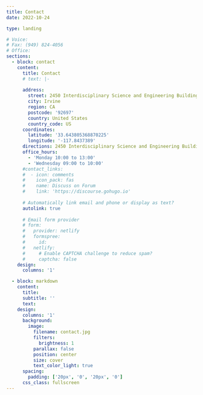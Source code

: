 ```yaml
---
title: Contact
date: 2022-10-24

type: landing

# Voice: 
# Fax: (949) 824-4056
# Office: 
sections:
  - block: contact
    content:
      title: Contact
      # text: |-
       
      address:
        street: 2450 Interdisciplinary Science and Engineering Building (ISEB)
        city: Irvine
        region: CA
        postcode: '92697'
        country: United States
        country_code: US
      coordinates:
        latitude: '33.643805368870225'
        longitude: '-117.8437389'
      directions: 2450 Interdisciplinary Science and Engineering Building (ISEB)
      office_hours:
        - 'Monday 10:00 to 13:00'
        - 'Wednesday 09:00 to 10:00'
      #contact_links:
      #  - icon: comments
      #    icon_pack: fas
      #    name: Discuss on Forum
      #    link: 'https://discourse.gohugo.io'
    
      # Automatically link email and phone or display as text?
      autolink: true
    
      # Email form provider
      # form:
      #   provider: netlify
      #   formspree:
      #     id:
      #   netlify:
      #     # Enable CAPTCHA challenge to reduce spam?
      #     captcha: false
    design:
      columns: '1'

  - block: markdown
    content:
      title:
      subtitle: ''
      text:
    design:
      columns: '1'
      background:
        image: 
          filename: contact.jpg
          filters:
            brightness: 1
          parallax: false
          position: center
          size: cover
          text_color_light: true
      spacing:
        padding: ['20px', '0', '20px', '0']
      css_class: fullscreen
---
```

